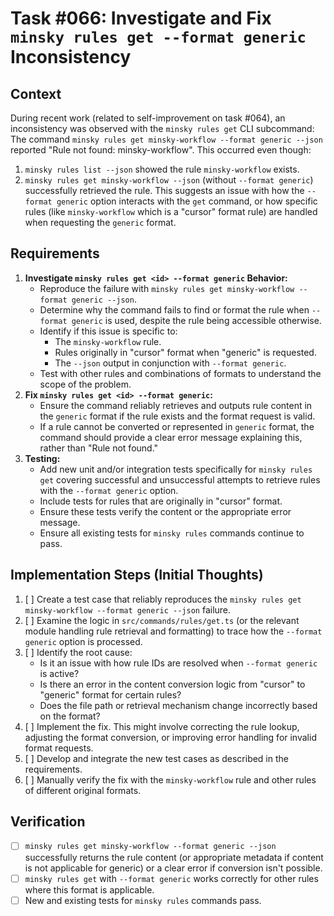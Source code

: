 # Task #066: Investigate and Fix `minsky rules get --format generic` Inconsistency

## Context

During recent work (related to self-improvement on task #064), an inconsistency was observed with the `minsky rules get` CLI subcommand:
The command `minsky rules get minsky-workflow --format generic --json` reported "Rule not found: minsky-workflow". This occurred even though:

1.  `minsky rules list --json` showed the rule `minsky-workflow` exists.
2.  `minsky rules get minsky-workflow --json` (without `--format generic`) successfully retrieved the rule.
    This suggests an issue with how the `--format generic` option interacts with the `get` command, or how specific rules (like `minsky-workflow` which is a "cursor" format rule) are handled when requesting the `generic` format.

## Requirements

1.  **Investigate `minsky rules get <id> --format generic` Behavior:**
    - Reproduce the failure with `minsky rules get minsky-workflow --format generic --json`.
    - Determine why the command fails to find or format the rule when `--format generic` is used, despite the rule being accessible otherwise.
    - Identify if this issue is specific to:
      - The `minsky-workflow` rule.
      - Rules originally in "cursor" format when "generic" is requested.
      - The `--json` output in conjunction with `--format generic`.
    - Test with other rules and combinations of formats to understand the scope of the problem.
2.  **Fix `minsky rules get <id> --format generic`:**
    - Ensure the command reliably retrieves and outputs rule content in the `generic` format if the rule exists and the format request is valid.
    - If a rule cannot be converted or represented in `generic` format, the command should provide a clear error message explaining this, rather than "Rule not found."
3.  **Testing:**
    - Add new unit and/or integration tests specifically for `minsky rules get` covering successful and unsuccessful attempts to retrieve rules with the `--format generic` option.
    - Include tests for rules that are originally in "cursor" format.
    - Ensure these tests verify the content or the appropriate error message.
    - Ensure all existing tests for `minsky rules` commands continue to pass.

## Implementation Steps (Initial Thoughts)

1.  [ ] Create a test case that reliably reproduces the `minsky rules get minsky-workflow --format generic --json` failure.
2.  [ ] Examine the logic in `src/commands/rules/get.ts` (or the relevant module handling rule retrieval and formatting) to trace how the `--format generic` option is processed.
3.  [ ] Identify the root cause:
    - Is it an issue with how rule IDs are resolved when `--format generic` is active?
    - Is there an error in the content conversion logic from "cursor" to "generic" format for certain rules?
    - Does the file path or retrieval mechanism change incorrectly based on the format?
4.  [ ] Implement the fix. This might involve correcting the rule lookup, adjusting the format conversion, or improving error handling for invalid format requests.
5.  [ ] Develop and integrate the new test cases as described in the requirements.
6.  [ ] Manually verify the fix with the `minsky-workflow` rule and other rules of different original formats.

## Verification

- [ ] `minsky rules get minsky-workflow --format generic --json` successfully returns the rule content (or appropriate metadata if content is not applicable for generic) or a clear error if conversion isn't possible.
- [ ] `minsky rules get` with `--format generic` works correctly for other rules where this format is applicable.
- [ ] New and existing tests for `minsky rules` commands pass.

